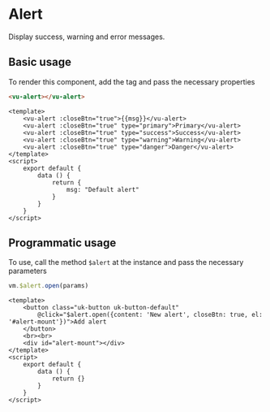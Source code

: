# Alert

Display success, warning and error messages.

## Basic usage

To render this component, add the tag and pass the necessary properties

```html
<vu-alert></vu-alert>
```
 
```example
<template>
    <vu-alert :closeBtn="true">{{msg}}</vu-alert>
    <vu-alert :closeBtn="true" type="primary">Primary</vu-alert>
    <vu-alert :closeBtn="true" type="success">Success</vu-alert>
    <vu-alert :closeBtn="true" type="warning">Warning</vu-alert>
    <vu-alert :closeBtn="true" type="danger">Danger</vu-alert>
</template>
<script>
    export default {
        data () {
            return {
                msg: "Default alert"
            }
        }
    }
</script>
```
## Programmatic usage

To use, call the method `$alert` at the instance and pass the necessary parameters

```js
vm.$alert.open(params)
```

```example
<template>
    <button class="uk-button uk-button-default"
        @click="$alert.open({content: 'New alert', closeBtn: true, el: '#alert-mount'})">Add alert
    </button>
    <br><br>
    <div id="alert-mount"></div>
</template>
<script>
    export default {
        data () {
            return {}
        }
    }
</script>
```